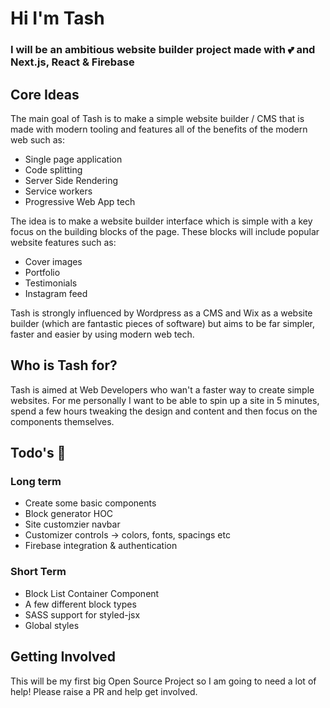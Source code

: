 # Hi I'm Tash

### I will be an ambitious website builder project made with 💕 and Next.js, React & Firebase

## Core Ideas

The main goal of Tash is to make a simple website builder / CMS that is made with modern tooling and features all of the benefits of the modern web such as:

* Single page application
* Code splitting
* Server Side Rendering
* Service workers
* Progressive Web App tech

The idea is to make a website builder interface which is simple with a key focus on the building blocks of the page. These blocks will include popular website features such as:

* Cover images
* Portfolio
* Testimonials
* Instagram feed

Tash is strongly influenced by Wordpress as a CMS and Wix as a website builder (which are fantastic pieces of software) but aims to be far simpler, faster and easier by using modern web tech.

## Who is Tash for?

Tash is aimed at Web Developers who wan't a faster way to create simple websites. For me personally I want to be able to spin up a site in 5 minutes, spend a few hours tweaking the design and content and then focus on the components themselves.

## Todo's 🤯

### Long term

* Create some basic components
* Block generator HOC
* Site customzier navbar
* Customizer controls -> colors, fonts, spacings etc
* Firebase integration & authentication

### Short Term

* Block List Container Component
* A few different block types
* SASS support for styled-jsx
* Global styles

## Getting Involved

This will be my first big Open Source Project so I am going to need a lot of help! Please raise a PR and help get involved.
